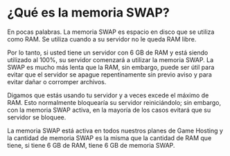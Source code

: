 # ¿Qué es la memoria SWAP?

En pocas palabras. La memoria SWAP es espacio en disco que se utiliza como RAM. Se utiliza cuando a su servidor no le queda RAM libre.

Por lo tanto, si usted tiene un servidor con 6 GB de RAM y está siendo utilizado al 100%, su servidor comenzará a utilizar la memoria SWAP. La SWAP es mucho más lenta que la RAM, sin embargo, puede ser útil para evitar que el servidor se apague repentinamente sin previo aviso y para evitar dañar o corromper archivos.

Digamos que estás usando tu servidor y a veces excede el máximo de RAM. Esto normalmente bloquearía su servidor reiniciándolo; sin embargo, con la memoria SWAP activa, en la mayoría de los casos evitará que su servidor se bloquee.

La memoria SWAP está activa en todos nuestros planes de Game Hosting y la cantidad de memoria SWAP es la misma que la cantidad de RAM que tiene, si tiene 6 GB de RAM, tiene 6 GB de memoria SWAP.
